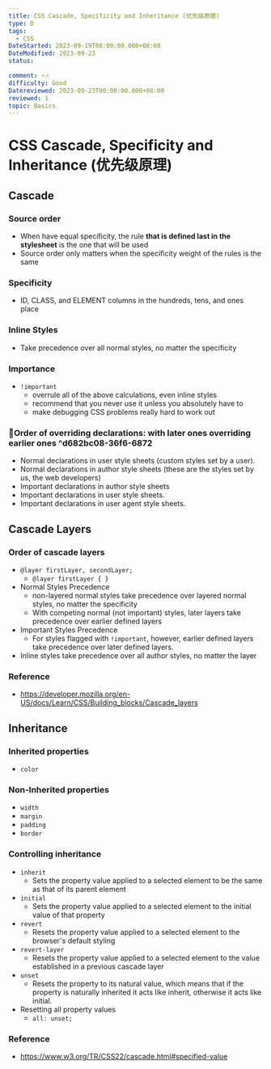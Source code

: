 ```yaml
---
title: CSS Cascade, Specificity and Inheritance (优先级原理)
type: D
tags:
  - CSS
DateStarted: 2023-09-19T00:00:00.000+08:00
DateModified: 2023-09-23
status:

comment: ⭐⭐
difficulty: Good
Datereviewed: 2023-09-23T00:00:00.000+08:00
reviewed: 1
topic: Basics
---
```


# CSS Cascade, Specificity and Inheritance (优先级原理)

## Cascade

### Source order

- When have equal specificity, the rule **that is defined last in the stylesheet** is the one that will be used
- Source order only matters when the specificity weight of the rules is the same

### Specificity

- ID, CLASS, and ELEMENT columns in the hundreds, tens, and ones place

### Inline Styles

- Take precedence over all normal styles, no matter the specificity

### Importance

- `!important`
  - overrule all of the above calculations, even inline styles
  - recommend that you never use it unless you absolutely have to
  - make debugging CSS problems really hard to work out

### 📌Order of overriding declarations: with later ones overriding earlier ones ^d682bc08-36f6-6872

- Normal declarations in user style sheets (custom styles set by a user).
- Normal declarations in author style sheets (these are the styles set by us, the web developers)
- Important declarations in author style sheets
- Important declarations in user style sheets.
- Important declarations in user agent style sheets.

## Cascade Layers

### Order of cascade layers

- `@layer firstLayer, secondLayer;`
  - `@layer firstLayer { }`
- Normal Styles Precedence
  - non-layered normal styles take precedence over layered normal styles, no matter the specificity
  - With competing normal (not important) styles, later layers take precedence over earlier defined layers
- Important Styles Precedence
  - For styles flagged with `!important`, however, earlier defined layers take precedence over later defined layers.
- Inline styles take precedence over all author styles, no matter the layer

### Reference

- https://developer.mozilla.org/en-US/docs/Learn/CSS/Building_blocks/Cascade_layers

## Inheritance

### Inherited properties

- `color`

### Non-Inherited properties

- `width`
- `margin`
- `padding`
- `border`

### Controlling inheritance

- `inherit`
  - Sets the property value applied to a selected element to be the same as that of its parent element
- `initial`
  - Sets the property value applied to a selected element to the initial value of that property
- `revert`
  - Resets the property value applied to a selected element to the browser's default styling
- `revert-layer`
  - Resets the property value applied to a selected element to the value established in a previous cascade layer
- `unset`
  - Resets the property to its natural value, which means that if the property is naturally inherited it acts like inherit, otherwise it acts like initial.
- Resetting all property values
  - `all: unset;`

### Reference

- https://www.w3.org/TR/CSS22/cascade.html#specified-value
